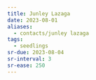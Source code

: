 ```yaml
---
title: Junley Lazaga
date: 2023-08-01
aliases:
  - contacts/junley lazaga
tags:
  - seedlings
sr-due: 2023-08-04
sr-interval: 3
sr-ease: 250
---
```


